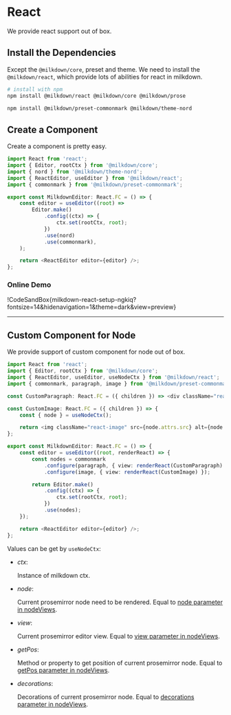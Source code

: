 # React

We provide react support out of box.

## Install the Dependencies

Except the `@milkdown/core`, preset and theme. We need to install the `@milkdown/react`, which provide lots of abilities for react in milkdown.

```bash
# install with npm
npm install @milkdown/react @milkdown/core @milkdown/prose

npm install @milkdown/preset-commonmark @milkdown/theme-nord
```

## Create a Component

Create a component is pretty easy.

```typescript
import React from 'react';
import { Editor, rootCtx } from '@milkdown/core';
import { nord } from '@milkdown/theme-nord';
import { ReactEditor, useEditor } from '@milkdown/react';
import { commonmark } from '@milkdown/preset-commonmark';

export const MilkdownEditor: React.FC = () => {
    const editor = useEditor((root) =>
        Editor.make()
            .config((ctx) => {
                ctx.set(rootCtx, root);
            })
            .use(nord)
            .use(commonmark),
    );

    return <ReactEditor editor={editor} />;
};
```

### Online Demo

!CodeSandBox{milkdown-react-setup-ngkiq?fontsize=14&hidenavigation=1&theme=dark&view=preview}

---

## Custom Component for Node

We provide support of custom component for node out of box.

```typescript
import React from 'react';
import { Editor, rootCtx } from '@milkdown/core';
import { ReactEditor, useEditor, useNodeCtx } from '@milkdown/react';
import { commonmark, paragraph, image } from '@milkdown/preset-commonmark';

const CustomParagraph: React.FC = ({ children }) => <div className="react-paragraph">{children}</div>;

const CustomImage: React.FC = ({ children }) => {
    const { node } = useNodeCtx();

    return <img className="react-image" src={node.attrs.src} alt={node.attrs.alt} title={node.attrs.title} />;
};

export const MilkdownEditor: React.FC = () => {
    const editor = useEditor((root, renderReact) => {
        const nodes = commonmark
            .configure(paragraph, { view: renderReact(CustomParagraph) })
            .configure(image, { view: renderReact(CustomImage) });

        return Editor.make()
            .config((ctx) => {
                ctx.set(rootCtx, root);
            })
            .use(nodes);
    });

    return <ReactEditor editor={editor} />;
};
```

Values can be get by `useNodeCtx`:

-   _ctx_:

    Instance of milkdown ctx.

-   _node_:

    Current prosemirror node need to be rendered.
    Equal to [node parameter in nodeViews](https://prosemirror.net/docs/ref/#view.EditorProps.nodeViews).

-   _view_:

    Current prosemirror editor view.
    Equal to [view parameter in nodeViews](https://prosemirror.net/docs/ref/#view.EditorProps.nodeViews).

-   _getPos_:

    Method or property to get position of current prosemirror node.
    Equal to [getPos parameter in nodeViews](https://prosemirror.net/docs/ref/#view.EditorProps.nodeViews).

-   _decorations_:

    Decorations of current prosemirror node.
    Equal to [decorations parameter in nodeViews](https://prosemirror.net/docs/ref/#view.EditorProps.nodeViews).
